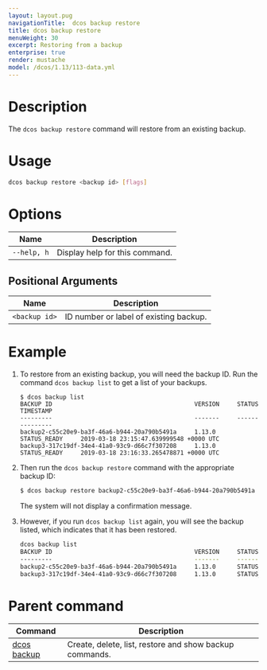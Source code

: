 ```yaml
---
layout: layout.pug
navigationTitle:  dcos backup restore
title: dcos backup restore
menuWeight: 30
excerpt: Restoring from a backup
enterprise: true
render: mustache
model: /dcos/1.13/113-data.yml
---
```


# Description

The `dcos backup restore` command will restore from an existing backup.

# Usage

```bash
dcos backup restore <backup id> [flags]
```

# Options

| Name | Description |
|---------|-------------|
| `--help, h`   |  Display help for this command. |

## Positional Arguments

| Name | Description |
|---------|-------------|
| `<backup id>` | ID number or label of existing backup. |

# Example

1. To restore from an existing backup, you will need the backup ID. Run the command `dcos backup list` to get a list of your backups.

    ```
    $ dcos backup list
    BACKUP ID                                        VERSION     STATUS           TIMESTAMP
    ---------                                        -------     ------           ---------
    backup2-c55c20e9-ba3f-46a6-b944-20a790b5491a     1.13.0      STATUS_READY     2019-03-18 23:15:47.639999548 +0000 UTC
    backup3-317c19df-34e4-41a0-93c9-d66c7f307208     1.13.0      STATUS_READY     2019-03-18 23:16:33.265478871 +0000 UTC
    ```

1. Then run the `dcos backup restore` command with the appropriate backup ID:

    ```bash
    $ dcos backup restore backup2-c55c20e9-ba3f-46a6-b944-20a790b5491a
    ```

    The system will not display a confirmation message.

1. However, if you run `dcos backup list` again, you will see the backup listed, which indicates that it has been restored.

    ```bash
    dcos backup list
    BACKUP ID                                        VERSION     STATUS                TIMESTAMP
    ---------                                        -------     ------                ---------
    backup2-c55c20e9-ba3f-46a6-b944-20a790b5491a     1.13.0      STATUS_READY          2019-03-18 23:15:47.639999548 +0000 UTC
    backup3-317c19df-34e4-41a0-93c9-d66c7f307208     1.13.0      STATUS_BACKING_UP     2019-03-18 23:16:33.265478871 +0000 UTC
    ```

# Parent command

| Command | Description |
|---------|-------------|
| [dcos backup](/1.13/cli/command-reference/dcos-backup/) |  Create, delete, list, restore and show backup commands. |

